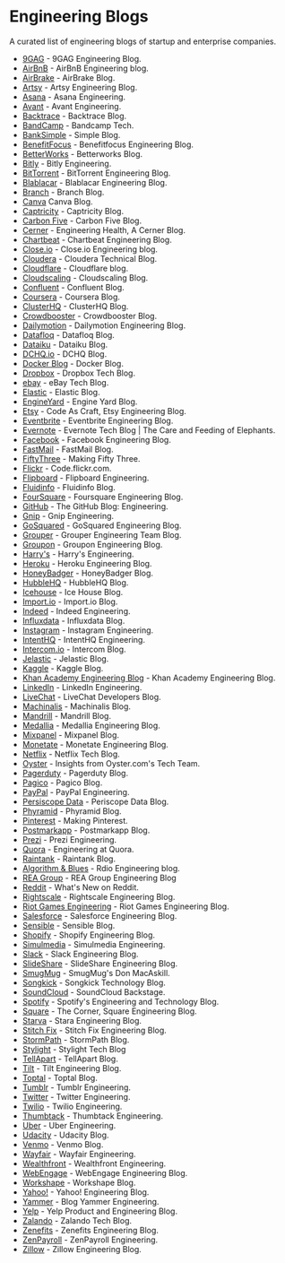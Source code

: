 # Engineering Blogs
A curated list of engineering blogs of startup and enterprise companies.

* [9GAG](https://engineering.9gag.com/) - 9GAG Engineering Blog.
* [AirBnB](http://nerds.airbnb.com/) - AirBnB Engineering blog.
* [AirBrake](https://airbrake.io/blog/) - AirBrake Blog.
* [Artsy](http://artsy.github.io/) - Artsy Engineering Blog.
* [Asana](https://blog.asana.com/category/eng/) - Asana Engineering.
* [Avant](http://avant.engineering/) - Avant Engineering.
* [Backtrace](https://backtrace.io/blog/) - Backtrace Blog.
* [BandCamp](https://bandcamptech.wordpress.com/) - Bandcamp Tech.
* [BankSimple](https://www.simple.com/engineering) - Simple Blog.
* [BenefitFocus](https://www.benefitfocus.com/blogs/design-engineering) - Benefitfocus Engineering Blog.
* [BetterWorks](https://engineering.betterworks.com/) - Betterworks Blog.
* [Bitly](http://word.bitly.com/) - Bitly Engineering.
* [BitTorrent](http://engineering.bittorrent.com/) - BitTorrent Engineering Blog.
* [Blablacar](http://blablatech.com/) - Blablacar Engineering Blog.
* [Branch](https://blog.branch.io/) - Branch Blog.
* [Canva](https://engineering.canva.com/) Canva Blog.
* [Captricity](http://captricity.com/blog/) - Captricity Blog.
* [Carbon Five](http://blog.carbonfive.com/) - Carbon Five Blog.
* [Cerner](http://engineering.cerner.com/) - Engineering Health, A Cerner Blog.
* [Chartbeat](http://engineering.chartbeat.com/) - Chartbeat Engineering Blog.
* [Close.io](https://hack.close.io/) - Close.io Engineering blog.
* [Cloudera](http://blog.cloudera.com/blog/) - Cloudera Technical Blog.
* [Cloudflare](https://blog.cloudflare.com/) - Cloudflare blog.
* [Cloudscaling](http://cloudscaling.com/blog/) - Cloudscaling Blog.
* [Confluent](http://www.confluent.io/blog) - Confluent Blog.
* [Coursera](https://blog.coursera.org/) - Coursera Blog.
* [ClusterHQ](https://clusterhq.com/blog/) - ClusterHQ Blog.
* [Crowdbooster](http://blog.crowdbooster.com/) - Crowdbooster Blog.
* [Dailymotion](http://engineering.dailymotion.com/) - Dailymotion Engineering Blog.
* [Datafloq](https://datafloq.com/read/) - Datafloq Blog.
* [Dataiku](https://www.dataiku.com/blog/) - Dataiku Blog.
* [DCHQ.io](http://dchq.co/blog.html) - DCHQ Blog.
* [Docker Blog](https://blog.docker.com/) - Docker Blog.
* [Dropbox](https://blogs.dropbox.com/tech/) - Dropbox Tech Blog.
* [ebay](http://www.ebaytechblog.com) - eBay Tech Blog.
* [Elastic](https://www.elastic.co/blog) - Elastic Blog.
* [EngineYard](https://blog.engineyard.com/) - Engine Yard Blog.
* [Etsy](https://codeascraft.com/) - Code As Craft, Etsy Engineering Blog.
* [Eventbrite](https://www.eventbrite.com/engineering/) - Eventbrite Engineering Blog.
* [Evernote](https://blog.evernote.com/tech/) - Evernote Tech Blog | The Care and Feeding of Elephants.
* [Facebook](https://code.facebook.com/posts/) - Facebook Engineering Blog.
* [FastMail](https://blog.fastmail.com/) - FastMail Blog.
* [FiftyThree](http://making.fiftythree.com/) - Making Fifty Three.
* [Flickr](http://code.flickr.net/) - Code.flickr.com.
* [Flipboard](http://engineering.flipboard.com/) - Flipboard Engineering.
* [Fluidinfo](http://blogs.fluidinfo.com/) - Fluidinfo Blog.
* [FourSquare](http://engineering.foursquare.com/) - Foursquare Engineering Blog.
* [GitHub](http://githubengineering.com/) - The GitHub Blog: Engineering.
* [Gnip](https://engineering.gnip.com/) - Gnip Engineering.
* [GoSquared](https://engineering.gosquared.com/) - GoSquared Engineering Blog.
* [Grouper](http://eng.joingrouper.com/) - Grouper Engineering Team Blog.
* [Groupon](https://engineering.groupon.com/) - Groupon Engineering Blog.
* [Harry's](http://engineering.harrys.com/) - Harry's Engineering.
* [Heroku](https://engineering.heroku.com/) - Heroku Engineering Blog.
* [HoneyBadger](http://blog.honeybadger.io) - HoneyBadger Blog.
* [HubbleHQ](https://hubblehq.com/blog) - HubbleHQ Blog.
* [Icehouse](https://www.icehousecorp.com/blog/) - Ice House Blog.
* [Import.io](https://www.import.io/blog/) - Import.io Blog.
* [Indeed](http://engineering.indeedblog.com/blog/) - Indeed Engineering.
* [Influxdata](https://influxdata.com/blog/) - Influxdata Blog.
* [Instagram](http://instagram-engineering.tumblr.com/) - Instagram Engineering.
* [IntentHQ](http://engineering.intenthq.com/) - IntentHQ Engineering.
* [Intercom.io](https://blog.intercom.io) - Intercom Blog.
* [Jelastic](http://blog.jelastic.com/) - Jelastic Blog.
* [Kaggle](http://blog.kaggle.com/) - Kaggle Blog.
* [Khan Academy Engineering Blog](http://engineering.khanacademy.org/) - Khan Academy Engineering Blog.
* [LinkedIn](https://engineering.linkedin.com/blog) - LinkedIn Engineering.
* [LiveChat](https://developers.livechatinc.com/blog/) - LiveChat Developers Blog.
* [Machinalis](http://www.machinalis.com/blog/) - Machinalis Blog.
* [Mandrill](http://blog.mandrill.com/) - Mandrill Blog.
* [Medallia](http://engineering.medallia.com/blog/) - Medallia Engineering Blog.
* [Mixpanel](https://mixpanel.com/blog/) - Mixpanel Blog.
* [Monetate](http://engineering.monetate.com/) - Monetate Engineering Blog.
* [Netflix](http://techblog.netflix.com/) - Netflix Tech Blog.
* [Oyster](http://tech.oyster.com/) - Insights from Oyster.com's Tech Team.
* [Pagerduty](https://www.pagerduty.com/blog/) - Pagerduty Blog.
* [Pagico](www.pagico.com/blog/) - Pagico Blog.
* [PayPal](https://www.paypal-engineering.com/) - PayPal Engineering.
* [Persiscope Data](https://www.periscopedata.com/blog) - Periscope Data Blog.
* [Phyramid](https://www.phyramid.com/blog/) - Phyramid Blog.
* [Pinterest](https://engineering.pinterest.com/) - Making Pinterest.
* [Postmarkapp](https://postmarkapp.com/blog) - Postmarkapp Blog.
* [Prezi](http://engineering.prezi.com/) - Prezi Engineering.
* [Quora](http://engineering.quora.com/) - Engineering at Quora.
* [Raintank](https://blog.raintank.io/) - Raintank Blog.
* [Algorithm & Blues](https://algorithms.rdio.com/) - Rdio Engineering blog.
* [REA Group](http://techblog.realestate.com.au/engineering/) - REA Group Engineering Blog
* [Reddit](http://www.redditblog.com/) - What's New on Reddit.
* [Rightscale](http://eng.rightscale.com/) - Rightscale Engineering Blog.
* [Riot Games Engineering](http://engineering.riotgames.com/) - Riot Games Engineering Blog.
* [Salesforce](https://developer.salesforce.com/blogs/engineering/) - Salesforce Engineering Blog.
* [Sensible](http://blog.sensible.io/) - Sensible Blog.
* [Shopify](https://engineering.shopify.com) - Shopify Engineering Blog.
* [Simulmedia](http://www.simulmedia.com/resources/blog/categories/engineering/) - Simulmedia Engineering.
* [Slack](https://slack.engineering/) - Slack Engineering Blog.
* [SlideShare](http://engineering.slideshare.net/) - SlideShare Engineering Blog.
* [SmugMug](http://engineering.slideshare.com/) - SmugMug's Don MacAskill.
* [Songkick](http://devblog.songkick.com/) - Songkick Technology Blog.
* [SoundCloud](https://developers.soundcloud.com/blog/) - SoundCloud Backstage.
* [Spotify](https://labs.spotify.com/) - Spotify's Engineering and Technology Blog.
* [Square](https://corner.squareup.com/) - The Corner, Square Engineering Blog.
* [Starva](http://labs.strava.com) - Stara Engineering Blog.
* [Stitch Fix](http://multithreaded.stitchfix.com/blog/) - Stitch Fix Engineering Blog.
* [StormPath](https://stormpath.com/blog/) - StormPath Blog.
* [Stylight](http://tech.stylight.com/) - Stylight Tech Blog
* [TellApart](https://www.tellapart.com/engineering-blog/) - TellApart Blog.
* [Tilt](http://engineering.tilt.com/) - Tilt Engineering Blog.
* [Toptal](http://www.toptal.com/blog) - Toptal Blog.
* [Tumblr](http://engineering.tumblr.com/) - Tumblr Engineering.
* [Twitter](https://blog.twitter.com/engineering) - Twitter Engineering.
* [Twilio](https://www.twilio.com/engineering/) - Twilio Engineering.
* [Thumbtack](https://www.thumbtack.com/engineering/) - Thumbtack Engineering.
* [Uber](http://eng.uber.com/) - Uber Engineering.
* [Udacity](http://blog.udacity.com/) - Udacity Blog.
* [Venmo](http://blog.venmo.com/?category=Engineering) - Venmo Blog.
* [Wayfair](http://engineering.wayfair.com/) - Wayfair Engineering.
* [Wealthfront](http://eng.wealthfront.com/) - Wealthfront Engineering.
* [WebEngage](http://engineering.webengage.com/) - WebEngage Engineering Blog.
* [Workshape](http://blog.workshape.io/) - Workshape Blog.
* [Yahoo!](http://yahooeng.tumblr.com/) - Yahoo! Engineering Blog.
* [Yammer](http://eng.yammer.com/blog/) - Blog Yammer Engineering.
* [Yelp](http://engineeringblog.yelp.com/) - Yelp Product and Engineering Blog.
* [Zalando](https://tech.zalando.com/blog/) - Zalando Tech Blog.
* [Zenefits](https://engineering.zenefits.com/posts/) - Zenefits Engineering Blog.
* [ZenPayroll](http://engineering.zenpayroll.com/) - ZenPayroll Engineering.
* [Zillow](https://engineering.zillow.com/) - Zillow Engineering Blog.

